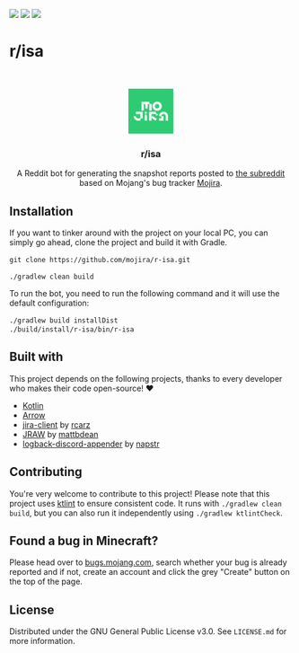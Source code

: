 <!-- shields -->
[![](https://img.shields.io/github/issues/mojira/r-isa)](https://github.com/mojira/r-isa/issues)
[![](https://img.shields.io/github/stars/mojira/r-isa)](https://github.com/mojira/r-isa/stargazers)
[![](https://img.shields.io/github/license/mojira/r-isa)](https://github.com/mojira/r-isa/blob/master/LICENSE.md)

# r/isa

<!-- PROJECT LOGO -->
<br/>
<p align="center">
  <a href="https://bugs.mojang.com/">
    <img src="mojira-logo.png" alt="Mojira logo" width="80" height="80">
  </a>

  <h3 align="center">r/isa</h3>

  <p align="center">
    A Reddit bot for generating the snapshot reports posted to <a href="https://reddit.com/r/mojira">the subreddit</a> based on Mojang's bug tracker <a href="https://bugs.mojang.com/">Mojira</a>.
    <br/>
  </p>
</p>

## Installation

If you want to tinker around with the project on your local PC, you can simply go ahead, clone the project and build it with Gradle.

```
git clone https://github.com/mojira/r-isa.git
```

```
./gradlew clean build
```

To run the bot, you need to run the following command and it will use the default configuration:
```
./gradlew build installDist
./build/install/r-isa/bin/r-isa
```

## Built with

This project depends on the following projects, thanks to every developer who makes their code open-source! :heart:

- [Kotlin](https://kotlinlang.org/)
- [Arrow](https://arrow-kt.io/)
- [jira-client](https://github.com/rcarz/jira-client) by [rcarz](https://github.com/rcarz)
- [JRAW](https://github.com/mattbdean/JRAW) by [mattbdean](https://github.com/mattbdean)
- [logback-discord-appender](https://github.com/napstr/logback-discord-appender) by [napstr](https://github.com/napstr)

## Contributing

You're very welcome to contribute to this project! Please note that this project uses [ktlint](https://github.com/pinterest/ktlint) to ensure consistent code.
It runs with `./gradlew clean build`, but you can also run it independently using `./gradlew ktlintCheck`.

## Found a bug in Minecraft?

Please head over to [bugs.mojang.com](https://bugs.mojang.com/), search whether your bug is already reported and if not, create an account and click the grey "Create" button on the top of the page.

## License

Distributed under the GNU General Public License v3.0. See `LICENSE.md` for more information.
